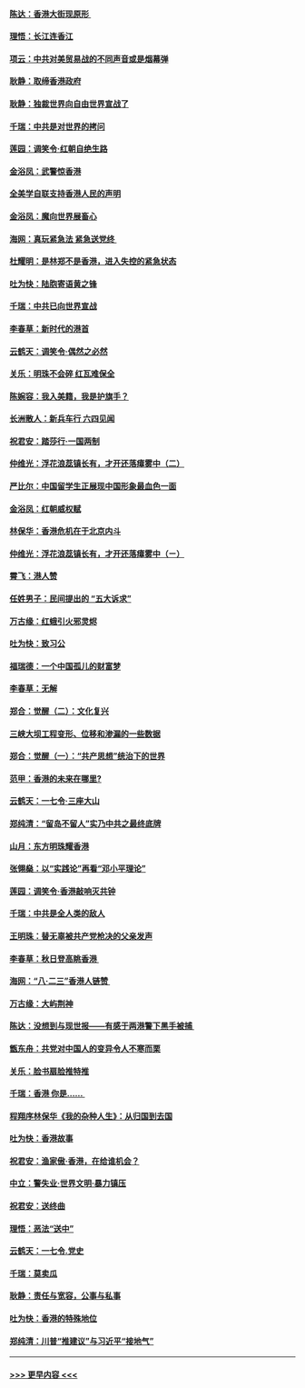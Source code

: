 #### [陈达：香港大街现原形 ](../pages/nsc993/n11495441.md?t=09030655) 
#### [理悟：长江连香江](../pages/nsc993/n11495377.md?t=09030655) 
#### [项云：中共对美贸易战的不同声音或是烟幕弹](../pages/nsc993/n11494929.md?t=09030655) 
#### [耿静：取缔香港政府](../pages/nsc993/n11494218.md?t=09030655) 
#### [耿静：独裁世界向自由世界宣战了](../pages/nsc993/n11494190.md?t=09030655) 
#### [千瑞：中共是对世界的拷问](../pages/nsc993/n11493021.md?t=09030655) 
#### [莲园：调笑令‧红朝自绝生路](../pages/nsc993/n11493011.md?t=09030655) 
#### [金浴凤：武警惊香港](../pages/nsc993/n11492994.md?t=09030655) 
#### [全美学自联支持香港人民的声明](../pages/nsc993/n11492630.md?t=09030655) 
#### [金浴凤：魔向世界展畜心](../pages/nsc993/n11492599.md?t=09030655) 
#### [海网：真玩紧急法 紧急送党终 ](../pages/nsc993/n11492535.md?t=09030655) 
#### [杜耀明：是林郑不是香港，进入失控的紧急状态](../pages/nsc993/n11491420.md?t=09030655) 
#### [吐为快：陆胞寄语黄之锋](../pages/nsc993/n11491117.md?t=09030655) 
#### [千瑞：中共已向世界宣战](../pages/nsc993/n11490123.md?t=09030655) 
#### [李春草：新时代的港首](../pages/nsc993/n11489864.md?t=09030655) 
#### [云鹤天：调笑令·偶然之必然](../pages/nsc993/n11489701.md?t=09030655) 
#### [关乐：明珠不会碎 红瓦难保全](../pages/nsc993/n11489647.md?t=09030655) 
#### [陈婉容：我入美籍，我是护旗手？](../pages/nsc993/n11487908.md?t=09030655) 
#### [长洲散人：新兵车行 六四见闻](../pages/nsc993/n11487729.md?t=09030655) 
#### [祝君安：踏莎行‧一国两制](../pages/nsc993/n11487699.md?t=09030655) 
#### [仲维光：浮花浪蕊镇长有，才开还落瘴雾中（二）](../pages/nsc993/n11483286.md?t=09030655) 
#### [严比尔：中国留学生正展现中国形象最血色一面](../pages/nsc993/n11485145.md?t=09030655) 
#### [金浴凤：红朝威权赋](../pages/nsc993/n11485191.md?t=09030655) 
#### [林保华：香港危机在于北京内斗](../pages/nsc993/n11484593.md?t=09030655) 
#### [仲维光：浮花浪蕊镇长有，才开还落瘴雾中（ㄧ）](../pages/nsc993/n11483259.md?t=09030655) 
#### [霄飞：港人赞](../pages/nsc993/n11482957.md?t=09030655) 
#### [任姓男子：民间提出的 “五大诉求”](../pages/nsc993/n11482897.md?t=09030655) 
#### [万古缘：红蛾引火邪灵烬](../pages/nsc993/n11482886.md?t=09030655) 
#### [吐为快：致习公](../pages/nsc993/n11482867.md?t=09030655) 
#### [福瑞德：一个中国孤儿的财富梦](../pages/nsc993/n11482817.md?t=09030655) 
#### [李春草：无解](../pages/nsc993/n11482791.md?t=09030655) 
#### [郑合：觉醒（二）：文化复兴](../pages/nsc993/n11478025.md?t=09030655) 
#### [三峡大坝工程变形、位移和渗漏的一些数据](../pages/nsc993/n11478232.md?t=09030655) 
#### [郑合：觉醒（一）：“共产思想”统治下的世界](../pages/nsc993/n11477663.md?t=09030655) 
#### [范甲：香港的未来在哪里?](../pages/nsc993/n11477249.md?t=09030655) 
#### [云鹤天：一七令·三座大山](../pages/nsc993/n11477192.md?t=09030655) 
#### [郑纯清：“留岛不留人”实乃中共之最终底牌](../pages/nsc993/n11476160.md?t=09030655) 
#### [山月：东方明珠耀香港](../pages/nsc993/n11476077.md?t=09030655) 
#### [张翎燊：以“实践论”再看“邓小平理论”](../pages/nsc993/n11475733.md?t=09030655) 
#### [莲园：调笑令‧香港敲响灭共钟](../pages/nsc993/n11475723.md?t=09030655) 
#### [千瑞：中共是全人类的敌人](../pages/nsc993/n11475329.md?t=09030655) 
#### [王明珠：替无辜被共产党枪决的父亲发声](../pages/nsc993/n11474570.md?t=09030655) 
#### [李春草：秋日登高眺香港 ](../pages/nsc993/n11474491.md?t=09030655) 
#### [海网：“八·二三”香港人链赞 ](../pages/nsc993/n11474538.md?t=09030655) 
#### [万古缘：大屿荆神](../pages/nsc993/n11474401.md?t=09030655) 
#### [陈达：没想到与现世报——有感于两港警下黑手被捕 ](../pages/nsc993/n11472557.md?t=09030655) 
#### [甑东舟：共党对中国人的变异令人不寒而栗](../pages/nsc993/n11472496.md?t=09030655) 
#### [关乐：脸书扇脸推特推](../pages/nsc993/n11472488.md?t=09030655) 
#### [千瑞：香港  你是…… ](../pages/nsc993/n11472459.md?t=09030655) 
#### [程翔序林保华《我的杂种人生》：从归国到去国](../pages/nsc993/n11472369.md?t=09030655) 
#### [吐为快：香港故事](../pages/nsc993/n11471931.md?t=09030655) 
#### [祝君安：渔家傲‧香港，在给谁机会？](../pages/nsc993/n11469718.md?t=09030655) 
#### [中立：警失业‧世界文明‧暴力镇压](../pages/nsc993/n11467566.md?t=09030655) 
#### [祝君安：送终曲](../pages/nsc993/n11467546.md?t=09030655) 
#### [理悟：恶法“送中”](../pages/nsc993/n11467290.md?t=09030655) 
#### [云鹤天：一七令.党史](../pages/nsc993/n11464122.md?t=09030655) 
#### [千瑞：莫卖瓜](../pages/nsc993/n11463014.md?t=09030655) 
#### [耿静：责任与宽容，公事与私事](../pages/nsc993/n11462810.md?t=09030655) 
#### [吐为快：香港的特殊地位](../pages/nsc993/n11462562.md?t=09030655) 
#### [郑纯清：川普“推建议”与习近平“接地气”](../pages/nsc993/n11461683.md?t=09030655) 

----
#### [ >>> 更早内容 <<< ](../indexes/nsc993-earlier.md)
